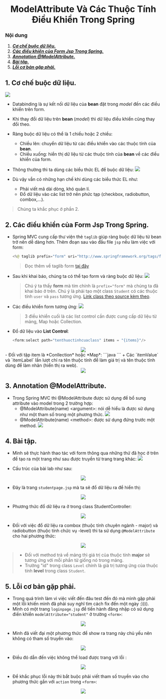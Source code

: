 
<h1 align="center">ModelAttribute Và Các Thuộc Tính Điều Khiển Trong Spring</h1>

### Nội dung
1. [***Cơ chế buộc dữ liệu.***](#muc1) 
2. [***Các điều khiển của Form Jsp Trong Spring.***](#muc2) 
3. [***Annotation @ModelAttribute.***](#muc3)
4. [***Bài tập.***](#muc4)
5.  [***Lỗi cơ bản gặp phải.***](#muc5)

<a name="muc1"></a>
## 1. Cơ chế buộc dữ liệu.

![](https://i.imgur.com/eRVLEY9.png)

- Databinding là sự kết nối dữ liệu của **bean** đặt trong *model* đến các điều khiển trên form.
- Khi thay đổi dữ liệu trên **bean** (*model*) thì dữ liệu điều khiển cũng thay đổi theo.
- Ràng buộc dữ liệu có thể là 1 chiều hoặc 2 chiều:
	+ Chiều lên: chuyển dữ liệu từ các điều khiển vào các thuộc tính của **bean**.
	+ Chiều xuống: hiển thị dữ liệu từ các thuộc tính của **bean** về các điều khiển của form.
- Thông thường thì ta dùng các biểu thức EL để buộc dữ liệu:
![](https://i.imgur.com/yB6A9eW.png)

- Dù vậy vẫn có những hạn chế khi dùng các biểu thức EL như:
	+ Phải viết mã dài dòng, khó quản lí.
	+ Đổ dữ liệu vào các list trở nên phức tạp (checkbox, radiobutton, combox,...).

> Chúng ta khắc phục ở phần 2.



<a name="muc2"></a>
## 2. Các điều khiển của Form Jsp Trong Spring.

- Spring MVC cung cấp thư viện thẻ `taglib` giúp ràng buộc dữ liệu từ bean trở nên dễ dàng hơn. Thêm đoạn sau vào đầu file `jsp` nếu làm việc với form:
	```java
	<%@ taglib prefix="form" uri="http://www.springframework.org/tags/form" %>
	```
	> Đọc thêm về taglib form [tại đây](https://docs.spring.io/spring/docs/3.2.x/spring-framework-reference/html/view.html)

- Sau khi khai báo, chúng ta có thể tạo form và ràng buộc dữ liệu:
![](https://i.imgur.com/HK0KTHu.png)
	>Chú ý ta thấy **form** mà tím chính là `prefix="form"` mà chúng ta đã khai báo ở trên.
	> Chú ý là phải tạo một class `Student` có các thuộc tính `user` và `pass` tương ứng. [Link class theo source kèm theo](https://github.com/huyhuynh1905/StudyAndShare/blob/master/FPTSpringMVC/AttributeAndFormInSpring/fptspringmvclab3/src/main/java/com/huyhuynh/models/Student.java).

- Các điều khiển form tương ứng:
![](https://i.imgur.com/PK3KYXZ.png)
	> 3 điều khiển cuối là các list control cần được cung cấp dữ liệu từ mảng, Map hoặc Collection.

-  Đổ dữ liệu vào **List Control**:
	```java
	<form:select path="tenthuoctinhcuaclass" items = "{items}"/>
	```	
<div align="center"><img  src="https://i.imgur.com/bfEA4rQ.png"/></div>
- Đối với tập item là *Conllection* hoặc *Map*:
	```java
	<form:radiobuttons path="level" items="${levels}" itemValue="id" itemLabel="name"/>
	```	
	+ Các `itemValue` và `itemLabel` lần lượt chỉ ra tên thuộc tính để làm giá trị và tên thuộc tính dùng để làm nhãn (hiển thị ra web).
<div align="center"><img  src="https://i.imgur.com/C8i4R2s.png"/></div>

<a name="muc3"></a>
## 3. Annotation @ModelAttribute.
- Trong Spring MVC thì @ModelAttribute được sử dụng để bổ sung attribute vào model trong 2 trường hợp:
	+ @ModelAttribute(name) \<argument>:  nói dễ hiểu là được sử dụng như một tham số trong một phương thức.
	![](https://i.imgur.com/alfoUUD.png)
	+ @ModelAttribute(name) \<method>: được sử dụng đứng trước một method.
	![](https://i.imgur.com/1DT0YUJ.png)

<a name="muc4"></a>
## 4. Bài tập.
- Mình sẽ thực hành thao tác với form thông qua những thứ đã học ở trên để tạo ra một trang như sau được truyền từ trang trang khác: 
![](https://i.imgur.com/JnQLWTP.png)

- Cấu trúc của bài lab như sau: 
<div align="center"><img  src="https://i.imgur.com/aW72YCt.png"/></div>

- Đây là trang `studentpage.jsp` mà ta sẽ đổ dữ liệu ra để hiển thị:
<div align="center"><img  src="https://i.imgur.com/kp5Obvp.png"/></div>

- Phương thức đổ dữ liệu ra ở trong class StudentController:
<div align="center"><img  src="https://i.imgur.com/AexMzAf.png"/></div>

- Đối với việc đổ dữ liệu ra combox (thuộc tính chuyên ngành - major) và radiobutton (thuộc tính chức vụ -level) thì ta sử dụng `@ModelAttribute` cho hai phương thức:
<div align="center"><img  src="https://i.imgur.com/XQk8vFI.png"/></div>

> - Đối với method trả vể mảng thì giá trị của thuộc tính **major** sẽ tương ứng với mỗi phần tử giống nó trong mảng.
> - Trường "id" trong class `Level` chính là giá trị tương ứng của thuộc tính **level** trong class `Student`.


<a name="muc5"></a>
## 5. Lỗi cơ bản gặp phải.
- Trong quá trình làm vì việc viết đến đâu test đến đó mà mình gặp phải một lỗi khiến mình đã phải suy nghĩ tìm cách fix đến một ngày :)))).
- Mình có một trang `loginpage.jsp` để tiến hành đăng nhập có sử dụng điền khiển `modelAttribute="student"` ở trường `<form>`:
<div align="center"><img  src="https://i.imgur.com/su2Wkc3.png"/></div>

- Mình đã viết đại một phương thức để show ra trang này chủ yếu nên không có tham số truyền vào: 
<div align="center"><img  src="https://i.imgur.com/G513MsB.png"/></div>

- Điều đó dẫn đến việc không thể load được trang với lỗi :
<div align="center"><img  src="https://i.imgur.com/zgLii79.png"/></div>

- Để khắc phục lỗi này thì bắt buộc phải viết tham số truyền vào cho phương thức gắn với `action` trong `<form>`:
<div align="center"><img  src="https://i.imgur.com/2vxiJzg.png"/></div>